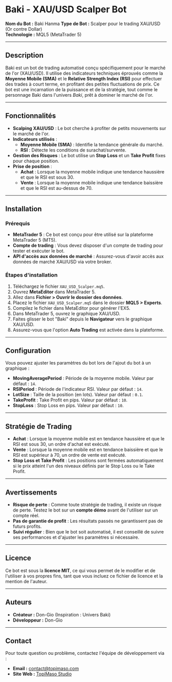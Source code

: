 # Baki - XAU/USD Scalper Bot

**Nom du Bot :** Baki Hanma 
**Type de Bot :** Scalper pour le trading XAU/USD (Or contre Dollar)  
**Technologie :** MQL5 (MetaTrader 5)

---

## Description

Baki est un bot de trading automatisé conçu spécifiquement pour le marché de l'or (XAU/USD). Il utilise des indicateurs techniques éprouvés comme la **Moyenne Mobile (SMA)** et le **Relative Strength Index (RSI)** pour effectuer des trades à court terme, en profitant des petites fluctuations de prix. Ce bot est une incarnation de la puissance et de la stratégie, tout comme le personnage Baki dans l'univers *Baki*, prêt à dominer le marché de l'or.

---

## Fonctionnalités

- **Scalping XAU/USD** : Le bot cherche à profiter de petits mouvements sur le marché de l'or.
- **Indicateurs utilisés** :
  - **Moyenne Mobile (SMA)** : Identifie la tendance générale du marché.
  - **RSI** : Détecte les conditions de surachat/survente.
- **Gestion des Risques** : Le bot utilise un **Stop Loss** et un **Take Profit** fixes pour chaque position.
- **Prise de position** :
  - **Achat** : Lorsque la moyenne mobile indique une tendance haussière et que le RSI est sous 30.
  - **Vente** : Lorsque la moyenne mobile indique une tendance baissière et que le RSI est au-dessus de 70.

---

## Installation

### Prérequis

- **MetaTrader 5** : Ce bot est conçu pour être utilisé sur la plateforme MetaTrader 5 (MT5).
- **Compte de trading** : Vous devez disposer d'un compte de trading pour tester et exécuter le bot.
- **API d'accès aux données de marché** : Assurez-vous d'avoir accès aux données de marché XAU/USD via votre broker.

### Étapes d'installation

1. Téléchargez le fichier `XAU_USD_Scalper.mq5`.
2. Ouvrez **MetaEditor** dans MetaTrader 5.
3. Allez dans **Fichier > Ouvrir le dossier des données**.
4. Placez le fichier `XAU_USD_Scalper.mq5` dans le dossier **MQL5 > Experts**.
5. Compilez le fichier dans MetaEditor pour générer l'EX5.
6. Dans MetaTrader 5, ouvrez le graphique XAU/USD.
7. Faites glisser le bot "Baki" depuis le **Navigateur** vers le graphique XAU/USD.
8. Assurez-vous que l'option **Auto Trading** est activée dans la plateforme.

---

## Configuration

Vous pouvez ajuster les paramètres du bot lors de l'ajout du bot à un graphique :

- **MovingAveragePeriod** : Période de la moyenne mobile. Valeur par défaut : `14`.
- **RSIPeriod** : Période de l'indicateur RSI. Valeur par défaut : `14`.
- **LotSize** : Taille de la position (en lots). Valeur par défaut : `0.1`.
- **TakeProfit** : Take Profit en pips. Valeur par défaut : `10`.
- **StopLoss** : Stop Loss en pips. Valeur par défaut : `10`.

---

## Stratégie de Trading

- **Achat** : Lorsque la moyenne mobile est en tendance haussière et que le RSI est sous 30, un ordre d'achat est exécuté.
- **Vente** : Lorsque la moyenne mobile est en tendance baissière et que le RSI est supérieur à 70, un ordre de vente est exécuté.
- **Stop Loss et Take Profit** : Les positions sont fermées automatiquement si le prix atteint l'un des niveaux définis par le Stop Loss ou le Take Profit.

---

## Avertissements

- **Risque de perte** : Comme toute stratégie de trading, il existe un risque de perte. Testez le bot sur un **compte démo** avant de l'utiliser sur un compte réel.
- **Pas de garantie de profit** : Les résultats passés ne garantissent pas de futurs profits.
- **Suivi régulier** : Bien que le bot soit automatisé, il est conseillé de suivre ses performances et d'ajuster les paramètres si nécessaire.

---

## Licence

Ce bot est sous la **licence MIT**, ce qui vous permet de le modifier et de l'utiliser à vos propres fins, tant que vous incluez ce fichier de licence et la mention de l'auteur.

---

## Auteurs

- **Créateur :** Don-Gio (Inspiration : Univers Baki)
- **Développeur :** Don-Gio

---

## Contact

Pour toute question ou problème, contactez l'équipe de développement via :

- **Email :** contact@topimaso.com
- **Site Web :** [TopiMaso Studio](https://www.topimaso.com)

